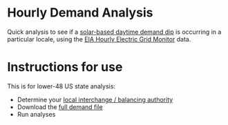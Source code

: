 # Hourly Demand Analysis

Quick analysis to see if a [solar-based daytime demand dip](https://twitter.com/BPBartholomew/status/1373658562988154885) is occurring in a particular locale, using the [EIA Hourly Electric Grid Monitor](https://www.eia.gov/beta/electricity/gridmonitor/dashboard/electric_overview/US48/US48) data.

# Instructions for use

This is for lower-48 US state analysis:

* Determine your [local interchange / balancing authority](https://www.eia.gov/beta/electricity/gridmonitor/dashboard/electric_overview/US48/US48)
* Download the [full demand file](https://www.eia.gov/opendata/qb.php?category=2122628)
* Run analyses
